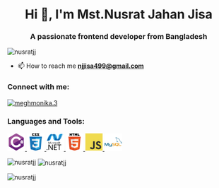 <h1 align="center">Hi 👋, I'm Mst.Nusrat Jahan Jisa</h1>
<h3 align="center">A passionate frontend developer from Bangladesh</h3>

<p align="left"> <img src="https://komarev.com/ghpvc/?username=nusratjj&label=Profile%20views&color=0e75b6&style=flat" alt="nusratjj" /> </p>

- 📫 How to reach me **njjisa499@gmail.com**

<h3 align="left">Connect with me:</h3>
<p align="left">
<a href="https://fb.com/meghmonika.3" target="blank"><img align="center" src="https://raw.githubusercontent.com/rahuldkjain/github-profile-readme-generator/master/src/images/icons/Social/facebook.svg" alt="meghmonika.3" height="30" width="40" /></a>
</p>

<h3 align="left">Languages and Tools:</h3>
<p align="left"> <a href="https://www.w3schools.com/cs/" target="_blank" rel="noreferrer"> <img src="https://raw.githubusercontent.com/devicons/devicon/master/icons/csharp/csharp-original.svg" alt="csharp" width="40" height="40"/> </a> <a href="https://www.w3schools.com/css/" target="_blank" rel="noreferrer"> <img src="https://raw.githubusercontent.com/devicons/devicon/master/icons/css3/css3-original-wordmark.svg" alt="css3" width="40" height="40"/> </a> <a href="https://dotnet.microsoft.com/" target="_blank" rel="noreferrer"> <img src="https://raw.githubusercontent.com/devicons/devicon/master/icons/dot-net/dot-net-original-wordmark.svg" alt="dotnet" width="40" height="40"/> </a> <a href="https://www.w3.org/html/" target="_blank" rel="noreferrer"> <img src="https://raw.githubusercontent.com/devicons/devicon/master/icons/html5/html5-original-wordmark.svg" alt="html5" width="40" height="40"/> </a> <a href="https://developer.mozilla.org/en-US/docs/Web/JavaScript" target="_blank" rel="noreferrer"> <img src="https://raw.githubusercontent.com/devicons/devicon/master/icons/javascript/javascript-original.svg" alt="javascript" width="40" height="40"/> </a> <a href="https://www.mysql.com/" target="_blank" rel="noreferrer"> <img src="https://raw.githubusercontent.com/devicons/devicon/master/icons/mysql/mysql-original-wordmark.svg" alt="mysql" width="40" height="40"/> </a> </p>

<p><img align="left" src="https://github-readme-stats.vercel.app/api/top-langs?username=nusratjj&show_icons=true&locale=en&layout=compact" alt="nusratjj" /></p>

<p>&nbsp;<img align="center" src="https://github-readme-stats.vercel.app/api?username=nusratjj&show_icons=true&locale=en" alt="nusratjj" /></p>

<p><img align="center" src="https://github-readme-streak-stats.herokuapp.com/?user=nusratjj&" alt="nusratjj" /></p>
